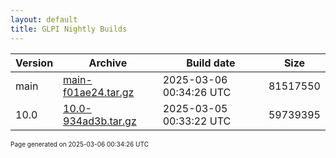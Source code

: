 ```yaml
---
layout: default
title: GLPI Nightly Builds
---
```


Version|Archive|Build date|Size
---|---|---|---
main|[main-f01ae24.tar.gz](main-f01ae24.tar.gz)|2025-03-06 00:34:26 UTC|81517550
10.0|[10.0-934ad3b.tar.gz](10.0-934ad3b.tar.gz)|2025-03-05 00:33:22 UTC|59739395

<font size="1">Page generated on 2025-03-06 00:34:26 UTC</font>
